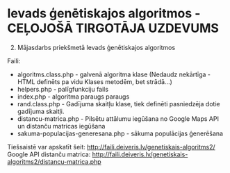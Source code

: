 # Ievads ģenētiskajos algoritmos - CEĻOJOŠĀ TIRGOTĀJA UZDEVUMS
2. Mājasdarbs priekšmetā Ievads ģenētiskajos algoritmos

Faili:
- algoritms.class.php - galvenā algoritma klase (Nedaudz nekārtīga - HTML definēts pa vidu Klases metodēm, bet strādā...)
- helpers.php - palīgfunkciju fails
- index.php - algoritma paraugs paraugs
- rand.class.php - Gadījuma skaitļu klase, tiek definēti pasniedzēja dotie gadījuma skaitļi.
- distancu-matrica.php - Pilsētu attālumu iegūšana no Google Maps API un distanču matricas iegūšana
- sakuma-populacijas-generesana.php - sākuma populācijas ģenerēšana

Tiešsaistē var apskatīt šeit: http://faili.deiveris.lv/genetiskais-algoritms2/
Google API distanču matrica: http://faili.deiveris.lv/genetiskais-algoritms2/distancu-matrica.php
